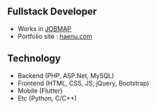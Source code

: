 ## Fullstack Developer
  - Works in [JOBMAP][jm]
  - Portfolio site : [haenu.com][haenu]

## Technology
  - Backend (PHP, ASP.Net, MySQL)
  - Frontend (HTML, CSS, JS, jQuery, Bootstrap)
  - Mobile (Flutter)
  - Etc (Python, C/C++)
  
  
  [jm]: <http://jobmap.kr>
  [haenu]: <https://haenu.com>
